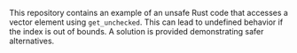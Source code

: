 This repository contains an example of an unsafe Rust code that accesses a vector element using `get_unchecked`.  This can lead to undefined behavior if the index is out of bounds. A solution is provided demonstrating safer alternatives.
